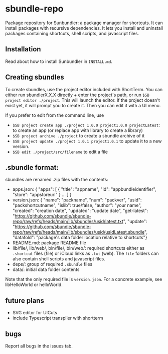# sbundle-repo

Package repository for Sunbundler: a package manager for shortcuts. It can install packages with recursive dependencies. It lets you install and uninstall packages containing shortcuts, shell scripts, and javascript files.

## Installation

Read about how to install Sunbundler in `INSTALL.md`.

## Creating sbundles

To create sbundles, use the project editor included with ShortTerm. You can either run sbundlerX.X.X directly + enter the project's path, or run `$SB project editor ./project`. This will launch the editor. If the project doesn't exist yet, it will prompt you to create it. Then you can edit it with a UI menu.

If you prefer to edit from the command line, use 
- `$SB project create app ./project 1.0.0 project1.0.0 projectLatest`: to create an app (or replace app with library to create a library)
- `$SB project archive ./project` to create a sbundle archive of it
- `$SB project update ./project 1.0.1 project1.0.1` to update it to a new version.
- `$SB edit ./project/src/filename` to edit a file

## .sbundle format:
 sbundles are renamed .zip files with the contents:
 - apps.json: { "apps": [ { "title": "appname", "id": "appbundleidentifier", "store": "appstoreurl" } ... ] }
 - version.json: { "name": "packname", "num": "packver", "usid": "packshortcutname", "islib": true/false, "author": "your name", "created": "creation date", "updated": "update date", "get-latest": "https://github.com/sbundle/sbundle-repo/raw/refs/heads/main/lib/sbundles/usid/latest.txt", "update": "https://github.com/sbundle/sbundle-repo/raw/refs/heads/main/lib/sbundles/usid/usidLatest.sbundle", "datafold": "package's data folder location relative to shortcuts"}
 - README.md: package README file
 - lib/file/, lib/web/, bin/file/, bin/web/: required shortcuts either as `.shortcut` files (file) or iCloud links as `.txt` (web). The `file` folders can also contain shell scripts and javascript files.
 - deps/: group of required `.sbundle` files
 - data/: initial data folder contents

Note that the only required file is `version.json`. 
For a concrete example, see libHelloWorld or helloWorld.

## future plans

* SVG editor for UICuts
* include Typescript transpiler with shortterm

## bugs

Report all bugs in the issues tab.
